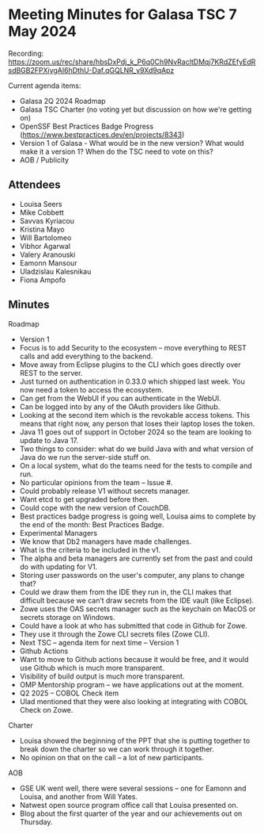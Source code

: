 # Meeting Minutes for Galasa TSC 7 May 2024

Recording: https://zoom.us/rec/share/hbsDxPdj_k_P6q0Ch9NvRacltDMqj7KRdZEfyEdRsdBGB2FPXiygAI6hDthU-Daf.qGQLNR_y9Xd9qApz

Current agenda items:
* Galasa 2Q 2024 Roadmap
* Galasa TSC Charter (no voting yet but discussion on how we're getting on)
* OpenSSF Best Practices Badge Progress (https://www.bestpractices.dev/en/projects/8343)
* Version 1 of Galasa - What would be in the new version? What would make it a version 1? When do the TSC need to vote on this?
* AOB / Publicity

## Attendees

* Louisa Seers
* Mike Cobbett
* Savvas Kyriacou
* Kristina Mayo
* Will Bartolomeo
* Vibhor Agarwal
* Valery Aranouski
* Eamonn Mansour
* Uladzislau Kalesnikau
* Fiona Ampofo

## Minutes

Roadmap
* Version 1
 * Focus is to add Security to the ecosystem – move everything to REST calls and add everything to the backend.
 * Move away from Eclipse plugins to the CLI which goes directly over REST to the server.
 * Just turned on authentication in 0.33.0 which shipped last week. You now need a token to access the ecosystem.
  * Can get from the WebUI if you can authenticate in the WebUI.
  * Can be logged into by any of the OAuth providers like Github.
 * Looking at the second item which is the revokable access tokens. This means that right now, any person that loses their laptop loses the token.
 * Java 11 goes out of support in October 2024 so the team are looking to update to Java 17.
  * Two things to consider: what do we build Java with and what version of Java do we run the server-side stuff on.
  * On a local system, what do the teams need for the tests to compile and run.
  * No particular opinions from the team – Issue #.
 * Could probably release V1 without secrets manager.
  * Want etcd to get upgraded before then.
  * Could cope with the new version of CouchDB.
 * Best practices badge progress is going well, Louisa aims to complete by the end of the month: Best Practices Badge.
 * Experimental Managers
  * We know that Db2 managers have made challenges.
  * What is the criteria to be included in the v1.
  * The alpha and beta managers are currently set from the past and could do with updating for V1.
 * Storing user passwords on the user's computer, any plans to change that?
  * Could we draw them from the IDE they run in, the CLI makes that difficult because we can’t draw secrets from the IDE vault (like Eclipse).
  * Zowe uses the OAS secrets manager such as the keychain on MacOS or secrets storage on Windows.
  * Could have a look at who has submitted that code in Github for Zowe.
  * They use it through the Zowe CLI secrets files (Zowe CLI).
 * Next TSC – agenda item for next time – Version 1
* Github Actions
 * Want to move to Github actions because it would be free, and it would use Github which is much more transparent.
 * Visibility of build output is much more transparent.
 * OMP Mentorship program – we have applications out at the moment.
* Q2 2025 – COBOL Check item
 * Ulad mentioned that they were also looking at integrating with COBOL Check on Zowe.

Charter
* Louisa showed the beginning of the PPT that she is putting together to break down the charter so we can work through it together.
* No opinion on that on the call – a lot of new participants.

AOB
* GSE UK went well, there were several sessions – one for Eamonn and Louisa, and another from Will Yates.
* Natwest open source program office call that Louisa presented on.
* Blog about the first quarter of the year and our achievements out on Thursday.
